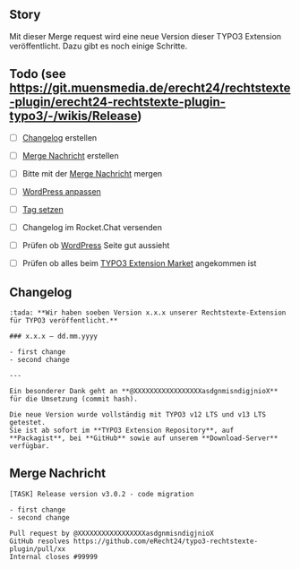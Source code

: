## Story
Mit dieser Merge request wird eine neue Version dieser TYPO3 Extension veröffentlicht.
Dazu gibt es noch einige Schritte.

## Todo (see https://git.muensmedia.de/erecht24/rechtstexte-plugin/erecht24-rechtstexte-plugin-typo3/-/wikis/Release)
- [ ] [Changelog](#changelog) erstellen
- [ ] [Merge Nachricht](#merge-nachricht) erstellen
- [ ] Bitte mit der [Merge Nachricht](#merge-nachricht) mergen
- [ ] [WordPress anpassen](https://www.e-recht24.de/mitglieder/wp-admin/post.php?post=122749&action=edit&classic-editor)
- [ ] [Tag setzen](https://git.muensmedia.de/erecht24/rechtstexte-plugin/erecht24-rechtstexte-plugin-typo3/-/tags/new)
- [ ] Changelog im Rocket.Chat versenden
- [ ] Prüfen ob [WordPress](https://www.e-recht24.de/mitglieder/tools/erecht24-rechtstexte-plugin/typo3/) Seite gut aussieht
- [ ] Prüfen ob alles beim [TYPO3 Extension Market](https://extensions.typo3.org/extension/er24_rechtstexte) angekommen ist


## Changelog
```
:tada: **Wir haben soeben Version x.x.x unserer Rechtstexte-Extension für TYPO3 veröffentlicht.**

### x.x.x – dd.mm.yyyy

- first change
- second change

---

Ein besonderer Dank geht an **@XXXXXXXXXXXXXXXXXasdgnmisndigjnioX** für die Umsetzung (commit hash).

Die neue Version wurde vollständig mit TYPO3 v12 LTS und v13 LTS getestet.
Sie ist ab sofort im **TYPO3 Extension Repository**, auf **Packagist**, bei **GitHub** sowie auf unserem **Download-Server** verfügbar.
```

## Merge Nachricht
```
[TASK] Release version v3.0.2 - code migration

- first change
- second change

Pull request by @XXXXXXXXXXXXXXXXXasdgnmisndigjnioX
GitHub resolves https://github.com/eRecht24/typo3-rechtstexte-plugin/pull/xx
Internal closes #99999
```

